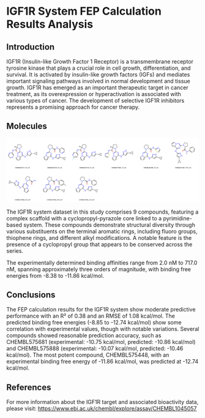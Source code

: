 # IGF1R System FEP Calculation Results Analysis

## Introduction

IGF1R (Insulin-like Growth Factor 1 Receptor) is a transmembrane receptor tyrosine kinase that plays a crucial role in cell growth, differentiation, and survival. It is activated by insulin-like growth factors (IGFs) and mediates important signaling pathways involved in normal development and tissue growth. IGF1R has emerged as an important therapeutic target in cancer treatment, as its overexpression or hyperactivation is associated with various types of cancer. The development of selective IGF1R inhibitors represents a promising approach for cancer therapy.

## Molecules

![Molecular structures of representative compounds](mol_grid.png)

The IGF1R system dataset in this study comprises 9 compounds, featuring a complex scaffold with a cyclopropyl-pyrazole core linked to a pyrimidine-based system. These compounds demonstrate structural diversity through various substituents on the terminal aromatic rings, including fluoro groups, thiophene rings, and different alkyl modifications. A notable feature is the presence of a cyclopropyl group that appears to be conserved across the series.

The experimentally determined binding affinities range from 2.0 nM to 717.0 nM, spanning approximately three orders of magnitude, with binding free energies from -8.38 to -11.86 kcal/mol.

## Conclusions

The FEP calculation results for the IGF1R system show moderate predictive performance with an R² of 0.38 and an RMSE of 1.08 kcal/mol. The predicted binding free energies (-8.85 to -12.74 kcal/mol) show some correlation with experimental values, though with notable variations. Several compounds showed reasonable prediction accuracy, such as CHEMBL575681 (experimental: -10.75 kcal/mol, predicted: -10.86 kcal/mol) and CHEMBL575888 (experimental: -10.07 kcal/mol, predicted: -10.46 kcal/mol). The most potent compound, CHEMBL575448, with an experimental binding free energy of -11.86 kcal/mol, was predicted at -12.74 kcal/mol.

## References

For more information about the IGF1R target and associated bioactivity data, please visit:
https://www.ebi.ac.uk/chembl/explore/assay/CHEMBL1045057 
